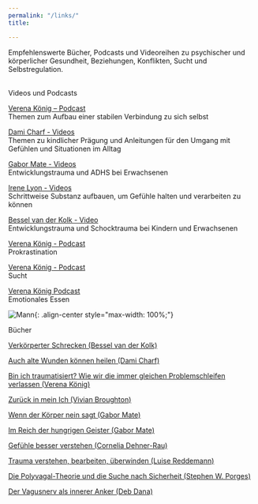 ```yaml
---
permalink: "/links/"
title: 

---
```

Empfehlenswerte Bücher, Podcasts und Videoreihen zu psychischer und körperlicher Gesundheit, Beziehungen, Konflikten, Sucht und Selbstregulation.  
<br>

Videos und Podcasts

[Verena König – Podcast](https://verenakoenig.de/blog-und-podcast)  
Themen zum Aufbau einer stabilen Verbindung zu sich selbst

[Dami Charf - Videos](https://www.youtube.com/c/DamiCharf/videos)  
Themen zu kindlicher Prägung und Anleitungen für den Umgang mit Gefühlen und Situationen im Alltag

[Gabor Mate - Videos](https://www.youtube.com/watch?v=UI6C3ahHpnc)  
Entwicklungstrauma und ADHS bei Erwachsenen

[Irene Lyon - Videos](https://www.youtube.com/watch?v=ytNjWmeKty0)  
Schrittweise Substanz aufbauen, um Gefühle halten und verarbeiten zu können

[Bessel van der Kolk - Video](https://www.youtube.com/watch?v=szvCMwl_d-E "Bessel van der Kolk - Video")  
Entwicklungstrauma und Schocktrauma bei Kindern und Erwachsenen

[Verena König - Podcast](https://www.youtube.com/watch?v=sw5JM58PENk "Verena König - Podcast")  
Prokrastination

[Verena König - Podcast](https://www.youtube.com/watch?v=3knoJSwFfok "Verena König - Podcast")  
Sucht

[Verena König Podcast](https://www.youtube.com/watch?v=Yd5vWjDldJ0 "Verena König - Podcast")  
Emotionales Essen

![Mann](/assets/images/Links_Weiterführendes_Mann_klein.jpg){: .align-center style="max-width: 100%;"}

Bücher

[Verkörperter Schrecken (Bessel van der Kolk)](https://www.amazon.de/dp/3944476131)

[Auch alte Wunden können heilen (Dami Charf)](https://www.amazon.de/dp/B077C3WLBJ)

[Bin ich traumatisiert? Wie wir die immer gleichen Problemschleifen verlassen (Verena König)](https://www.amazon.de/dp/3833878355)

[Zurück in mein Ich (Vivian Broughton)](https://www.amazon.de/dp/3466346339)

[Wenn der Körper nein sagt (Gabor Mate)](https://www.amazon.de/dp/3962571744)

[Im Reich der hungrigen Geister (Gabor Mate)](https://www.amazon.de/dp/B095J2NPP8)

[Gefühle besser verstehen (Cornelia Dehner-Rau)](https://www.amazon.de/dp/3442177820)

[Trauma verstehen, bearbeiten, überwinden (Luise Reddemann)](https://www.amazon.de/dp/3432111045)

[Die Polyvagal-Theorie und die Suche nach Sicherheit (Stephen W. Porges)](https://www.amazon.de/dp/3944476190)

[Der Vagusnerv als innerer Anker (Deb Dana)](https://www.amazon.de/dp/3466347866)